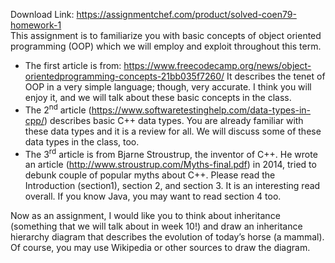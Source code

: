 Download Link: https://assignmentchef.com/product/solved-coen79-homework-1
<br>
This assignment is to familiarize you with basic concepts of object oriented programming (OOP) which we will employ and exploit throughout this term.

<ul>

 <li>The first article is from: <u>https://www.freecodecamp.org/news/object-orientedprogramming-concepts-21bb035f7260/</u> It describes the tenet of OOP in a very simple language; though, very accurate. I think you will enjoy it, and we will talk about these basic concepts in the class.</li>

 <li>The 2<sup>nd</sup> article (<u>https://www.softwaretestinghelp.com/data-types-in-cpp/</u>) describes basic C++ data types. You are already familiar with these data types and it is a review for all. We will discuss some of these data types in the class, too.</li>

 <li>The 3<sup>rd</sup> article is from Bjarne Stroustrup, the inventor of C++. He wrote an article (<u>http://www.stroustrup.com/Myths-final.pdf</u>) in 2014, tried to debunk couple of popular myths about C++. Please read the Introduction (section1), section 2, and section 3. It is an interesting read overall. If you know Java, you may want to read section 4 too.</li>

</ul>

Now as an assignment, I would like you to think about inheritance (something that we will talk about in week 10!) and draw an inheritance hierarchy diagram that describes the evolution of today’s horse (a mammal). Of course, you may use Wikipedia or other sources to draw the diagram.